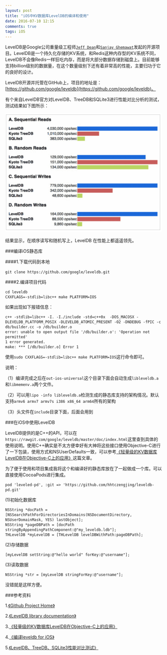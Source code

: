 ```yaml
---
layout: post
title: "iOS中KV数据库LevelDB的编译和使用"
date: 2016-07-10 12:15
comments: true
tags: iOS
---
```


LevelDB是Google公司重量级工程师[`Jeff Dean`](http://research.google.com/people/jeff/index.html)和[`Sanjay Ghemawat`](http://research.google.com/people/sanjay/index.html)发起的开源项目。LevelDB是一个持久化存储的KV系统，和Redis这种内存型的KV系统不同，LevelDB不会像Redis一样狂吃内存，而是将大部分数据存储到磁盘上。目前能够支持billion级别的数据量，在这个数量级别下还有着非常高的性能，主要归功于它的良好的设计。

LevelDB开源并托管在GitHub上，项目的地址是：[https://github.com/google/leveldb](https://github.com/google/leveldb)。

有个来自LevelDB官方对LevelDB、TreeDB和SQLite3进行性能对比分析的测试，测试结果如下图所示：

![leveldb-speed.png](/images/ios-leveldb/leveldb-speed.png)

结果显示，在顺序读写和随机写上，LevelDB 在性能上都遥遥领先。

###编译iOS静态库

####1.下载代码到本地

`git clone https://github.com/google/leveldb.git`

####2.编译项目代码

```
cd leveldb
CXXFLAGS=-stdlib=libc++ make PLATFORM=IOS
```
如果出现如下报错信息：

```
c++ -stdlib=libc++ -I. -I./include -std=c++0x  -DOS_MACOSX -DLEVELDB_PLATFORM_POSIX -DLEVELDB_ATOMIC_PRESENT -O2 -DNDEBUG -fPIC -c db/builder.cc -o /db/builder.o
error: unable to open output file '/db/builder.o': 'Operation not permitted'
1 error generated.
make: *** [/db/builder.o] Error 1
```
使用`sudo CXXFLAGS=-stdlib=libc++ make PLATFORM=IOS`这行命令即可。

说明：

（1）编译完成之后在`out-ios-universal`这个目录下面会自动生成`libleveldb.a`和`libmemenv.a`两个文件。

（2）可以用`lipo -info libleveldb.a`检测生成的静态库支持的架构情况。默认支持`armv6 armv7 armv7s i386 x86_64 arm64`所有的架构

（3）头文件在`include`目录下面，后面会用到

###在iOS中使用LevelDB

LevelDB提供的是C++的API，可以在`https://rawgit.com/google/leveldb/master/doc/index.html`这里查到具体的使用说明。使用C++确实是不太方便幸好有大神将这些接口使用Objective-C进行了一下包装，使用方式和NSUserDefaults一致，可以参考[《轻量级的KV数据库LevelDB在Objective-C上的应用》](http://www.tanhao.me/pieces/1397.html)这篇文章。

为了便于使用和项目集成我将这个和编译好的静态库放在了一起做成一个库。可以直接使用CocoaPods进行集成。

```
pod 'leveled-pd', :git => 'https://github.com/hhtczengjing/leveldb-pd.git'
```

(1)初始化数据库

```
NSString *docPath = [NSSearchPathForDirectoriesInDomains(NSDocumentDirectory, NSUserDomainMask, YES) lastObject];
NSString *pageDBPath = [docPath stringByAppendingPathComponent:@"my_leveldb.ldb"];
THLevelDB *myLevelDB = [THLevelDB levelDBWithPath:pageDBPath];
```

(2)存储数据

```
[myLevelDB setString:@"hello world" forKey:@"username"];
```

(3)读取数据

```
NSString *str = [myLevelDB stringForKey:@"username"];
```

没错就是这样方便。

###参考资料

1.[《Github Project Home》](https://github.com/google/leveldb)

2.[《LevelDB library documentation》](https://rawgit.com/google/leveldb/master/doc/index.html)

3.[《轻量级的KV数据库LevelDB在Objective-C上的应用》](http://www.tanhao.me/pieces/1397.html)

4.[《编译leveldb for iOS》](http://blog.txx.im/blog/2014/01/20/build-leveldb/)

5.[《LevelDB、TreeDB、SQLite3性能对比测试》](http://blog.nosqlfan.com/html/2819.html)